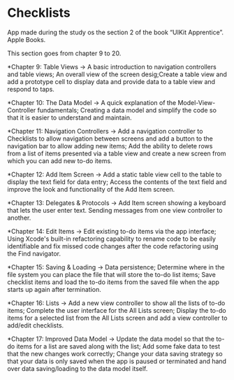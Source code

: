# Checklists
App made during the study os the section 2 of the book “UIKit Apprentice”. Apple Books.
 
This section goes from chapter 9 to 20.

*Chapter 9: Table Views -> A basic introduction to navigation controllers and table views; An overall view of the screen desig;Create a table view and add a prototype cell to display data and provide data to a table view and respond to taps.

*Chapter 10: The Data Model -> A quick explanation of the Model-View-Controller fundamentals; Creating a data model and simplify the code so that it is easier to understand and maintain.

*Chapter 11: Navigation Controllers -> Add a navigation controller to Checklists to allow navigation between screens and add a button to the navigation bar to allow adding new items; Add the ability to delete rows from a list of items presented via a table view and create a new screen from which you can add new to-do items.

*Chapter 12: Add Item Screen -> Add a static table view cell to the table to display the text field for data entry; Access the contents of the text field and improve the look and functionality of the Add Item screen.

*Chapter 13: Delegates & Protocols -> Add Item screen showing a keyboard that lets the user enter text. Sending messages from one view controller to another.

*Chapter 14: Edit Items -> Edit existing to-do items via the app interface; Using Xcode's built-in refactoring capability to rename code to be easily identifiable and fix missed code changes after the code refactoring using the Find navigator.

*Chapter 15: Saving & Loading -> Data persistence; Determine where in the file system you can place the file that will store the to-do list items; Save checklist items and load the to-do items from the saved file when the app starts up again after termination.

*Chapter 16: Lists -> Add a new view controller to show all the lists of to-do items; Complete the user interface for the All Lists screen; Display the to-do items for a selected list from the All Lists screen and add a view controller to add/edit checklists.

*Chapter 17: Improved Data Model -> Update the data model so that the to-do items for a list are saved along with the list; Add some fake data to test that the new changes work correctly; Change your data saving strategy so that your data is only saved when the app is paused or terminated and hand over data saving/loading to the data model itself.


